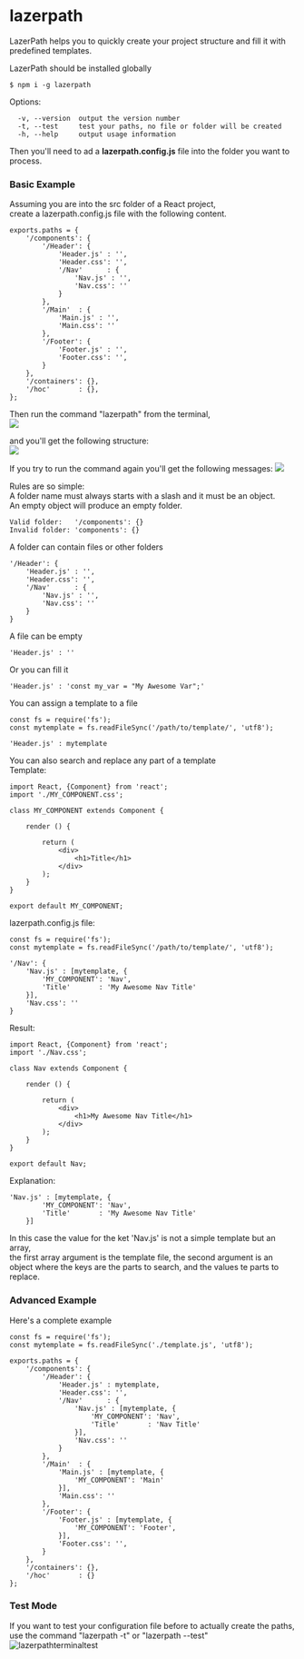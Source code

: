 # lazerpath
LazerPath helps you to quickly create your project structure and fill it with predefined templates.

LazerPath should be installed globally
```
$ npm i -g lazerpath
```

Options:
```
  -v, --version  output the version number
  -t, --test     test your paths, no file or folder will be created
  -h, --help     output usage information
```


Then you'll need to ad a **lazerpath.config.js** file into the folder you want to process.

### Basic Example  

Assuming you are into the src folder of a React project,  
create a lazerpath.config.js file with the following content.
```
exports.paths = {
    '/components': {
        '/Header': {
            'Header.js' : '',
            'Header.css': '',
            '/Nav'      : {
                'Nav.js' : '',
                'Nav.css': ''
            }
        },
        '/Main'  : {
            'Main.js' : '',
            'Main.css': ''
        },
        '/Footer': {
            'Footer.js' : '',
            'Footer.css': '',
        }
    },
    '/containers': {},
    '/hoc'       : {},
};
```
Then run the command "lazerpath" from the terminal,  
![](https://boardvsgame.com/lazerpath/terminal.png)

and you'll get the following structure:  
![](https://boardvsgame.com/lazerpath/basicexample.png)

If you try to run the command again you'll get the following messages:
![](https://boardvsgame.com/lazerpath/alreadyexists.png)


  
Rules are so simple:  
A folder name must always starts with a slash and it must be an object.  
An empty object will produce an empty folder.

```
Valid folder:   '/components': {}
Invalid folder: 'components': {}
```

A folder can contain files or other folders
```
'/Header': {
    'Header.js' : '',
    'Header.css': '',
    '/Nav'      : {
        'Nav.js' : '',
        'Nav.css': ''
    }
}
```

A file can be empty
```
'Header.js' : ''
```

Or you can fill it
```
'Header.js' : 'const my_var = "My Awesome Var";'
```

You can assign a template to a file
```
const fs = require('fs');
const mytemplate = fs.readFileSync('/path/to/template/', 'utf8');

'Header.js' : mytemplate
```

You can also search and replace any part of a template  
Template:
```
import React, {Component} from 'react';
import './MY_COMPONENT.css';

class MY_COMPONENT extends Component {

    render () {
    
        return (
            <div>
                <h1>Title</h1>
            </div>
        );
    }
}

export default MY_COMPONENT;
```
lazerpath.config.js file:
```
const fs = require('fs');
const mytemplate = fs.readFileSync('/path/to/template/', 'utf8');

'/Nav': {
    'Nav.js' : [mytemplate, {
        'MY_COMPONENT': 'Nav',
        'Title'       : 'My Awesome Nav Title'
    }],
    'Nav.css': ''
}
```
Result:
```
import React, {Component} from 'react';
import './Nav.css';

class Nav extends Component {

    render () {
    
        return (
            <div>
                <h1>My Awesome Nav Title</h1>
            </div>
        );
    }
}

export default Nav;
```
Explanation:
```
'Nav.js' : [mytemplate, {
        'MY_COMPONENT': 'Nav',
        'Title'       : 'My Awesome Nav Title'
    }]
```
In this case the value for the ket 'Nav.js' is not a simple template but an array,  
the first array argument is the template file,
the second argument is an object where the keys are the parts to search, and the values te parts to replace.


### Advanced Example  
Here's a complete example

```
const fs = require('fs');
const mytemplate = fs.readFileSync('./template.js', 'utf8');

exports.paths = {
    '/components': {
        '/Header': {
            'Header.js' : mytemplate,
            'Header.css': '',
            '/Nav'      : {
                'Nav.js' : [mytemplate, {
                    'MY_COMPONENT': 'Nav',
                    'Title'       : 'Nav Title'
                }],
                'Nav.css': ''
            }
        },
        '/Main'  : {
            'Main.js' : [mytemplate, {
                'MY_COMPONENT': 'Main'
            }],
            'Main.css': ''
        },
        '/Footer': {
            'Footer.js' : [mytemplate, {
                'MY_COMPONENT': 'Footer',
            }],
            'Footer.css': '',
        }
    },
    '/containers': {},
    '/hoc'       : {}
};
```


### Test Mode
If you want to test your configuration file before to actually create the paths,  
use the command "lazerpath -t" or "lazerpath --test"   
![lazerpathterminaltest](https://boardvsgame.com/lazerpath/test.png)